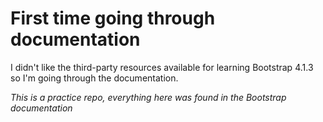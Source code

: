 # First time going through documentation
I didn't like the third-party resources available for learning Bootstrap 4.1.3 so I'm going through the documentation. 

*This is a practice repo, everything here was found in the Bootstrap documentation*
